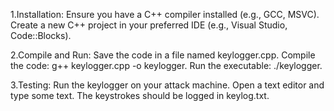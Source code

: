 1.Installation:
Ensure you have a C++ compiler installed (e.g., GCC, MSVC).
Create a new C++ project in your preferred IDE (e.g., Visual Studio, Code::Blocks).

2.Compile and Run:
Save the code in a file named keylogger.cpp.
Compile the code: g++ keylogger.cpp -o keylogger.
Run the executable: ./keylogger.

3.Testing:
Run the keylogger on your attack machine.
Open a text editor and type some text. The keystrokes should be logged in keylog.txt.
